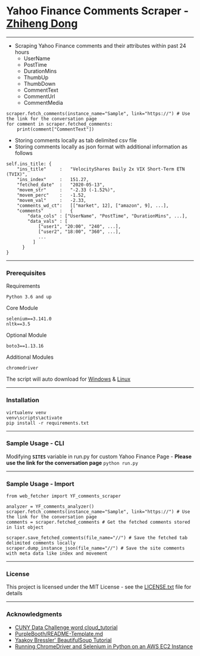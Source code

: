 # Yahoo Finance Comments Scraper - [Zhiheng Dong](https://www.linkedin.com/in/zhihengdong)
---
- Scraping Yahoo Finance comments and their attributes within past 24 hours
  - UserName
  - PostTime
  - DurationMins
  - ThumbUp
  - ThumbDown
  - CommentText
  - CommentUrl
  - CommentMedia
```
scraper.fetch_comments(instance_name="Sample", link="https://") # Use the link for the conversation page
for comment in scraper.fetched_comments:
    print(comment["CommentText"])
```
- Storing comments locally as tab delimited csv file
- Storing comments locally as json format with additional information as follows
```
self.ins_title: {
    "ins_title"     :   "VelocityShares Daily 2x VIX Short-Term ETN (TVIX)",
    "ins_index"     :   151.27,
    "fetched_date"  :   "2020-05-13",
    "movem_str"     :   "-2.33 (-1.52%)",
    "movem_perc"    :   -1.52,
    "movem_val"     :   -2.33,
    "comments_wd_ct":   [["market", 12], ["amazon", 9], ...],
    "comments"      :   {
        "data_cols" : ["UserName", "PostTime", "DurationMins", ...],
        "data_vals" : [
            ["user1", "20:00", "240", ...],
            ["user2", "18:00", "360", ...],
            ...
          ]
      }
}
```
---
### Prerequisites

Requirements
```
Python 3.6 and up
```
Core Module
```
selenium==3.141.0
nltk==3.5
```
Optional Module
```
boto3==1.13.16
```


Additional Modules
```
chromedriver
```
The script will auto download for
[Windows](https://chromedriver.chromium.org/downloads)
&
[Linux](https://chromedriver.storage.googleapis.com)

---
### Installation
```
virtualenv venv
venv\scripts\activate
pip install -r requirements.txt
```
---
### Sample Usage - CLI
Modifying **`SITES`** variable in run.py for custom Yahoo Finance Page -
**Please use the link for the conversation page**
```python run.py```

---
### Sample Usage - Import
```
from web_fetcher import YF_comments_scraper

analyzer = YF_comments_analyzer()
scraper.fetch_comments(instance_name="Sample", link="https://") # Use the link for the conversation page
comments = scraper.fetched_comments # Get the fetched comments stored in list object

scraper.save_fetched_comments(file_name="//") # Save the fetched tab delimited comments locally
scraper.dump_instance_json(file_name="//") # Save the site comments with meta data like index and movement
```
---

### License

This project is licensed under the MIT License - see the [LICENSE.txt](https://github.com/zhiose91/web_fetcher/blob/master/LICENSE.txt)  file for details

---
### Acknowledgments

- [CUNY Data Challenge word cloud_tutorial](https://www.kaggle.com/jelkinp72/cuny-data-challenge-word-cloud-tutorial)
- [PurpleBooth/README-Template.md](https://gist.github.com/PurpleBooth/109311bb0361f32d87a2)
- [Yaakov Bressler' BeautifulSoup Tutorial](https://github.com/ybressler/Web-Scraping/blob/master/Web%20Scraping%20Overview%20%E2%80%93%20NYC%20Python%20Meetup.ipynb)
- [Running ChromeDriver and Selenium in Python on an AWS EC2 Instance](https://medium.com/@praneeth.jm/running-chromedriver-and-selenium-in-python-on-an-aws-ec2-instance-2fb4ad633bb5)
